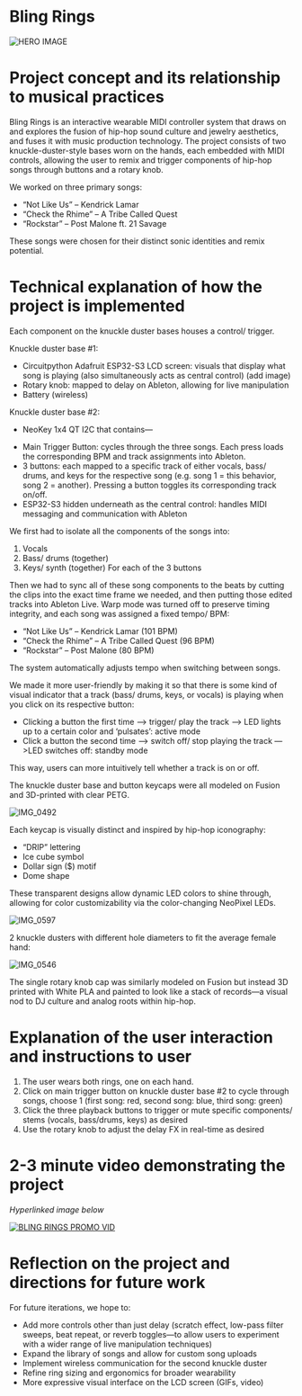 # Bling Rings
![HERO IMAGE](https://github.com/user-attachments/assets/da000c84-6a02-40bd-bede-6b5361a7c383)

# Project concept and its relationship to musical practices
Bling Rings is an interactive wearable MIDI controller system that draws on and explores the fusion of hip-hop sound culture and jewelry aesthetics, and fuses it with music production technology. The project consists of two knuckle-duster-style bases worn on the hands, each embedded with MIDI controls, allowing the user to remix and trigger components of hip-hop songs through buttons and a rotary knob.

We worked on three primary songs:
* “Not Like Us” – Kendrick Lamar
* “Check the Rhime” – A Tribe Called Quest
* “Rockstar” – Post Malone ft. 21 Savage
  
These songs were chosen for their distinct sonic identities and remix potential.

# Technical explanation of how the project is implemented
Each component on the knuckle duster bases houses a control/ trigger.

Knuckle duster base #1:
* Circuitpython Adafruit ESP32-S3 LCD screen: visuals that display what song is playing (also simultaneously acts as central control)
(add image)
* Rotary knob: mapped to delay on Ableton, allowing for live manipulation
* Battery (wireless)

Knuckle duster base #2:
- NeoKey 1x4 QT I2C that contains— 
* Main Trigger Button: cycles through the three songs. Each press loads the corresponding BPM and track assignments into Ableton.
* 3 buttons: each mapped to a specific track of either vocals, bass/ drums, and keys for the respective song (e.g. song 1 = this behavior, song 2 = another). Pressing a button toggles its corresponding track on/off.
* ESP32-S3 hidden underneath as the central control: handles MIDI messaging and communication with Ableton

We first had to isolate all the components of the songs into:
1. Vocals
2. Bass/ drums (together)
3. Keys/ synth (together)
For each of the 3 buttons

Then we had to sync all of these song components to the beats by cutting the clips into the exact time frame we needed, and then putting those edited tracks into Ableton Live. Warp mode was turned off to preserve timing integrity, and each song was assigned a fixed tempo/ BPM:
* “Not Like Us” – Kendrick Lamar (101 BPM)
* “Check the Rhime” – A Tribe Called Quest (96 BPM)
* “Rockstar” – Post Malone (80 BPM)

 The system automatically adjusts tempo when switching between songs.

We made it more user-friendly by making it so that there is some kind of visual indicator that a track (bass/ drums, keys, or vocals) is playing when you click on its respective button:
- Clicking a button the first time —> trigger/ play the track —> LED lights up to a certain color and ‘pulsates’: active mode
- Click a button the second time —> switch off/ stop playing the track —>LED switches off: standby mode

This way, users can more intuitively tell whether a track is on or off.

The knuckle duster base and button keycaps were all modeled on Fusion and 3D-printed with clear PETG. 

![IMG_0492](https://github.com/user-attachments/assets/9052f962-c03b-4d49-8d5d-0fcfd865186e)

Each keycap is visually distinct and inspired by hip-hop iconography:
- “DRIP” lettering
- Ice cube symbol
- Dollar sign ($) motif
- Dome shape

These transparent designs allow dynamic LED colors to shine through, allowing for color customizability via the color-changing NeoPixel LEDs.

![IMG_0597](https://github.com/user-attachments/assets/269282d9-df81-4f04-9e1e-a43d2afb754f)

2 knuckle dusters with different hole diameters to fit the average female hand:

![IMG_0546](https://github.com/user-attachments/assets/5e2272b4-eaab-4312-863c-0e1180f7601b)

The single rotary knob cap was similarly modeled on Fusion but instead 3D printed with White PLA and painted to look like a stack of records—a visual nod to DJ culture and analog roots within hip-hop.

# Explanation of the user interaction and instructions to user
1. The user wears both rings, one on each hand.
2. Click on main trigger button on knuckle duster base #2 to cycle through songs, choose 1 (first song: red, second song: blue, third song: green)
3. Click the three playback buttons to trigger or mute specific components/ stems (vocals, bass/drums, keys) as desired
4. Use the rotary knob to adjust the delay FX in real-time as desired

# 2-3 minute video demonstrating the project
*Hyperlinked image below*

[![BLING RINGS PROMO VID](https://iili.io/3809DJ9.th.jpg)](https://player.vimeo.com/video/1083501949?h=05c6164faf&badge=0&autopause=0&player_id=0&app_id=58479)

# Reflection on the project and directions for future work
For future iterations, we hope to:
- Add more controls other than just delay (scratch effect, low-pass filter sweeps, beat repeat, or reverb toggles—to allow users to experiment with a wider range of live manipulation techniques)
- Expand the library of songs and allow for custom song uploads
- Implement wireless communication for the second knuckle duster
- Refine ring sizing and ergonomics for broader wearability
- More expressive visual interface on the LCD screen (GIFs, video)
